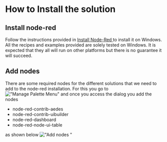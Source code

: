# How to Install the solution 
## Install node-red 
Follow the instructions provided in <a href="https://nodered.org/docs/getting-started/windows">Install Node-Red </a> to install it on Windows. All the recipes and examples provided are solely tested on Windows. It is expected that they all will run on other platforms but there is no guarantee it will succeed.

## Add nodes
There are some required nodes for the different solutions that we need to add to the node-red installation.
For this you go to !["Manage Palette Menu"](https://github.com/gabrielcor/node-redescape-EscapeRoomSupplier/blob/main/Documentation/screenshots/ManagePalette01.png)
and once you access the dialog
you add the nodes 
* node-red-contrib-aedes
* node-red-contrib-uibuilder
* node-red-dashboard
* node-red-node-ui-table

as shown below
!["Add nodes "](https://github.com/gabrielcor/node-redescape-EscapeRoomSupplier/blob/main/Documentation/screenshots/ManagePalette02.png)

